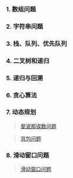 
### 1. 数组问题
### 2. 字符串问题
### 3. 栈、队列、优先队列
### 4. 二叉树和递归
### 5. 递归与回溯
### 6. 贪心算法
### 7. 动态规划

>[斐波那锲数问题](https://blog.csdn.net/reed1991/article/details/53967107)

>[背包问题](https://blog.csdn.net/reed1991/article/details/55057988)

### 8. 滑动窗口问题
>[滑动窗口问题](https://blog.csdn.net/reed1991/article/details/98799744)
